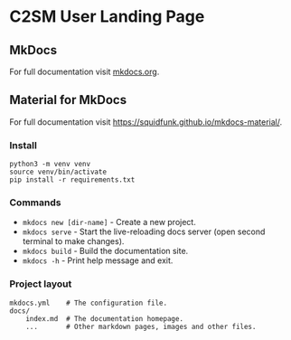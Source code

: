 # C2SM User Landing Page

## MkDocs

For full documentation visit [mkdocs.org](https://www.mkdocs.org).

## Material for MkDocs

For full documentation visit https://squidfunk.github.io/mkdocs-material/.

### Install

```
python3 -m venv venv
source venv/bin/activate
pip install -r requirements.txt
```

### Commands

* `mkdocs new [dir-name]` - Create a new project.
* `mkdocs serve` - Start the live-reloading docs server (open second terminal to make changes).
* `mkdocs build` - Build the documentation site.
* `mkdocs -h` - Print help message and exit.

### Project layout

    mkdocs.yml    # The configuration file.
    docs/
        index.md  # The documentation homepage.
        ...       # Other markdown pages, images and other files.
